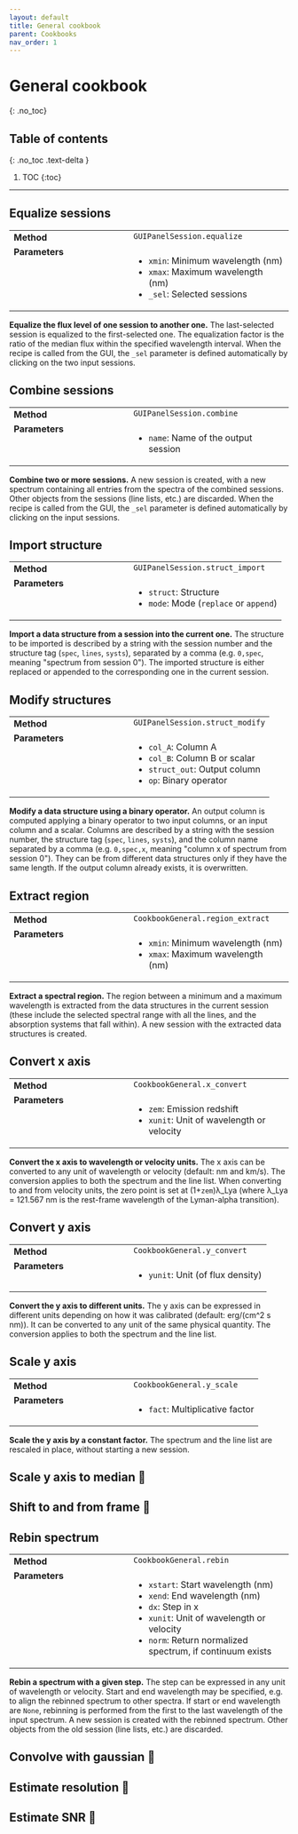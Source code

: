 ```yaml
---
layout: default
title: General cookbook
parent: Cookbooks
nav_order: 1
---
```


# General cookbook
{: .no_toc}

## Table of contents
{: .no_toc .text-delta }

1. TOC
{:toc}
---

## Equalize sessions

<table>
  <tbody>
    <tr>
      <td style="vertical-align:top;width:200px"><strong>Method</strong></td>
      <td style="vertical-align:top"><code>GUIPanelSession.equalize</code></td>
    </tr>
    <tr>
      <td style="vertical-align:top"><strong>Parameters</strong></td>
      <td style="vertical-align:top">
        <ul>
          <li><code>xmin</code>: Minimum wavelength (nm)</li>
          <li><code>xmax</code>: Maximum wavelength (nm)</li>
          <li><code>_sel</code>: Selected sessions</li>
        </ul>
      </td>
    </tr>
  </tbody>
</table>

**Equalize the flux level of one session to another one.** The last-selected session is equalized to the first-selected one. The equalization factor is the ratio of the median flux within the specified wavelength interval. When the recipe is called from the GUI, the `_sel` parameter is defined automatically by clicking on the two input sessions.

## Combine sessions

<table>
  <tbody>
    <tr>
      <td style="vertical-align:top;width:200px"><strong>Method</strong></td>
      <td style="vertical-align:top"><code>GUIPanelSession.combine</code></td>
    </tr>
    <tr>
      <td style="vertical-align:top"><strong>Parameters</strong></td>
      <td style="vertical-align:top">
        <ul>
          <li><code>name</code>: Name of the output session</li>
        </ul>
      </td>
    </tr>
  </tbody>
</table>

**Combine two or more sessions.** A new session is created, with a new spectrum containing all entries from the spectra of the combined sessions. Other objects from the sessions (line lists, etc.) are discarded. When the recipe is called from the GUI, the `_sel` parameter is defined automatically by clicking on the input sessions.

## Import structure

<table>
  <tbody>
    <tr>
      <td style="vertical-align:top;width:200px"><strong>Method</strong></td>
      <td style="vertical-align:top"><code>GUIPanelSession.struct_import</code></td>
    </tr>
    <tr>
      <td style="vertical-align:top"><strong>Parameters</strong></td>
      <td style="vertical-align:top">
        <ul>
          <li><code>struct</code>: Structure</li>
          <li><code>mode</code>: Mode (<code>replace</code> or <code>append</code>)</li>
        </ul>
      </td>
    </tr>
  </tbody>
</table>

**Import a data structure from a session into the current one.** The structure to be imported is described by a string with the session number and the structure tag (`spec`, `lines`, `systs`), separated by a comma (e.g. `0,spec`, meaning "spectrum from session 0"). The imported structure is either replaced or appended to the corresponding one in the current session.

## Modify structures

<table>
  <tbody>
    <tr>
      <td style="vertical-align:top;width:200px"><strong>Method</strong></td>
      <td style="vertical-align:top"><code>GUIPanelSession.struct_modify</code></td>
    </tr>
    <tr>
      <td style="vertical-align:top"><strong>Parameters</strong></td>
      <td style="vertical-align:top">
        <ul>
          <li><code>col_A</code>: Column A</li>
          <li><code>col_B</code>: Column B or scalar</li>
          <li><code>struct_out</code>: Output column</li>
          <li><code>op</code>: Binary operator</li>
        </ul>
      </td>
    </tr>
  </tbody>
</table>

**Modify a data structure using a binary operator.** An output column is computed applying a binary operator to two input columns, or an input column and a scalar. Columns are described by a string with the session number, the structure tag (`spec`, `lines`, `systs`), and the column name separated by a comma (e.g. `0,spec,x`, meaning "column x of spectrum from session 0").  They can be from different data structures only if they have the same length. If the output column already exists, it is overwritten.

## Extract region

<table>
  <tbody>
    <tr>
      <td style="vertical-align:top;width:200px"><strong>Method</strong></td>
      <td style="vertical-align:top"><code>CookbookGeneral.region_extract</code></td>
    </tr>
    <tr>
      <td style="vertical-align:top"><strong>Parameters</strong></td>
      <td style="vertical-align:top">
        <ul>
          <li><code>xmin</code>: Minimum wavelength (nm)</li>
          <li><code>xmax</code>: Maximum wavelength (nm)</li>
        </ul>
      </td>
    </tr>
  </tbody>
</table>

**Extract a spectral region.** The region between a minimum and a maximum wavelength is extracted from the data structures in the current session (these include the selected spectral range with all the lines, and the absorption systems that fall within). A new session with the extracted data structures is created.

## Convert x axis

<table>
  <tbody>
    <tr>
      <td style="vertical-align:top;width:200px"><strong>Method</strong></td>
      <td style="vertical-align:top"><code>CookbookGeneral.x_convert</code></td>
    </tr>
    <tr>
      <td style="vertical-align:top"><strong>Parameters</strong></td>
      <td style="vertical-align:top">
        <ul>
          <li><code>zem</code>: Emission redshift</li>
          <li><code>xunit</code>: Unit of wavelength or velocity</li>
        </ul>
      </td>
    </tr>
  </tbody>
</table>

**Convert the x axis to wavelength or velocity units.** The x axis can be converted to any unit of wavelength or velocity (default: nm and km/s). The conversion applies to both the spectrum and the line list. When converting to and from velocity units, the zero point is set at (1+`zem`)λ_Lya (where λ_Lya = 121.567 nm is the rest-frame wavelength of the Lyman-alpha transition).

## Convert y axis

<table>
  <tbody>
    <tr>
      <td style="vertical-align:top;width:200px"><strong>Method</strong></td>
      <td style="vertical-align:top"><code>CookbookGeneral.y_convert</code></td>
    </tr>
    <tr>
      <td style="vertical-align:top"><strong>Parameters</strong></td>
      <td style="vertical-align:top">
        <ul>
          <li><code>yunit</code>: Unit (of flux density)</li>
        </ul>
      </td>
    </tr>
  </tbody>
</table>

**Convert the y axis to different units.** The y axis can be expressed in different units depending on how it was calibrated (default: erg/(cm^2 s nm)). It can be converted to any unit of the same physical quantity. The conversion applies to both the spectrum and the line list.

## Scale y axis

<table>
  <tbody>
    <tr>
      <td style="vertical-align:top;width:200px"><strong>Method</strong></td>
      <td style="vertical-align:top"><code>CookbookGeneral.y_scale</code></td>
    </tr>
    <tr>
      <td style="vertical-align:top"><strong>Parameters</strong></td>
      <td style="vertical-align:top">
        <ul>
          <li><code>fact</code>: Multiplicative factor</li>
        </ul>
      </td>
    </tr>
  </tbody>
</table>

**Scale the y axis by a constant factor.** The spectrum and the line list are rescaled in place, without starting a new session.

## Scale y axis to median 🚧

## Shift to and from frame 🚧

## Rebin spectrum

<table>
  <tbody>
    <tr>
      <td style="vertical-align:top;width:200px"><strong>Method</strong></td>
      <td style="vertical-align:top"><code>CookbookGeneral.rebin</code></td>
    </tr>
    <tr>
      <td style="vertical-align:top"><strong>Parameters</strong></td>
      <td style="vertical-align:top">
        <ul>
          <li><code>xstart</code>: Start wavelength (nm)</li>
          <li><code>xend</code>: End wavelength (nm)</li>
          <li><code>dx</code>: Step in x</li>
          <li><code>xunit</code>: Unit of wavelength or velocity</li>
          <li><code>norm</code>: Return normalized spectrum, if continuum exists</li>
        </ul>
      </td>
    </tr>
  </tbody>
</table>

**Rebin a spectrum with a given step.** The step can be expressed in any unit of wavelength or velocity. Start and end wavelength may be specified, e.g. to align the rebinned spectrum to other spectra. If start or end wavelength are `None`, rebinning is performed from the first to the last wavelength of the input spectrum. A new session is created with the rebinned spectrum. Other objects from the old session (line lists, etc.) are discarded.

## Convolve with gaussian  🚧

## Estimate resolution  🚧

## Estimate SNR 🚧
